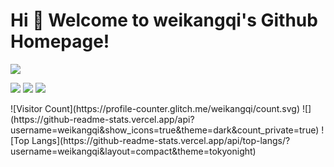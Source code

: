 # Hi 🎉 Welcome to weikangqi's Github Homepage!

<img src="https://readme-typing-svg.herokuapp.com/?lines=Welcome,%20visitor!;Hello%20Github%20World!&font=Roboto" />
<p>
<img src="https://img.shields.io/static/v1?label=Program&message=Python&color=blue"/>
<img src="https://img.shields.io/static/v1?label=Program&message=C&color=blue"/>
<img src="https://visitor-badge.glitch.me/badge?page_id=https://github.com/weikangqi&right_color=red" />
</p>
![Visitor Count](https://profile-counter.glitch.me/weikangqi/count.svg)
![](https://github-readme-stats.vercel.app/api?username=weikangqi&show_icons=true&theme=dark&count_private=true)
![Top Langs](https://github-readme-stats.vercel.app/api/top-langs/?username=weikangqi&layout=compact&theme=tokyonight)





